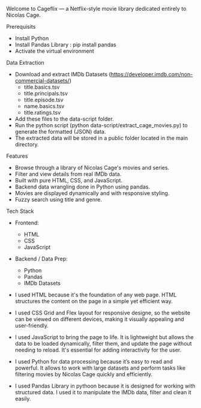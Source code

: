 Welcome to Cageflix — a Netflix-style movie library dedicated entirely to Nicolas Cage.

Prerequisits
- Install Python
- Install Pandas Library : pip install pandas
- Activate the virtual environment

Data Extraction
- Download and extract IMDb Datasets (https://developer.imdb.com/non-commercial-datasets/)
  - title.basics.tsv
  - title.principals.tsv
  - title.episode.tsv
  - name.basics.tsv
  - title.ratings.tsv
- Add these files to the data-script folder.
- Run the python script (python data-script/extract_cage_movies.py) to generate the formatted (JSON) data.
- The extracted data will be stored in a public folder located in the main directory.

Features
- Browse through a library of Nicolas Cage's movies and series.
- Filter and view details from real IMDb data.
- Built with pure HTML, CSS, and JavaScript.
- Backend data wrangling done in Python using pandas.
- Movies are displayed dynamically and with responsive styling.
- Fuzzy search using title and genre.

Tech Stack
- Frontend:
    - HTML
    - CSS 
    - JavaScript

- Backend / Data Prep:
    - Python
    - Pandas
    - IMDb Datasets

 - I used HTML because it's the foundation of any web page. HTML structures the content on the page in a simple yet efficient way. 
 - I used CSS Grid and Flex layout for responsive designe, so the website can be viewed on different devices, making it visually appealing and user-friendly.
 - I used JavaScript to bring the page to life. It is lightweight but allows the data to be loaded dynamically, filter them, and update the page without needing to reload. It's essential for adding interactivity for the user.
 - I used Python for data processing because it’s easy to read and powerful. It allows to work with large datasets and perform tasks like filtering movies by Nicolas Cage quickly and efficiently.
 - I used Pandas Library in pythoon because it is designed for working with structured data. I used it to manipulate the IMDb data, filter and clean it easily.
  
